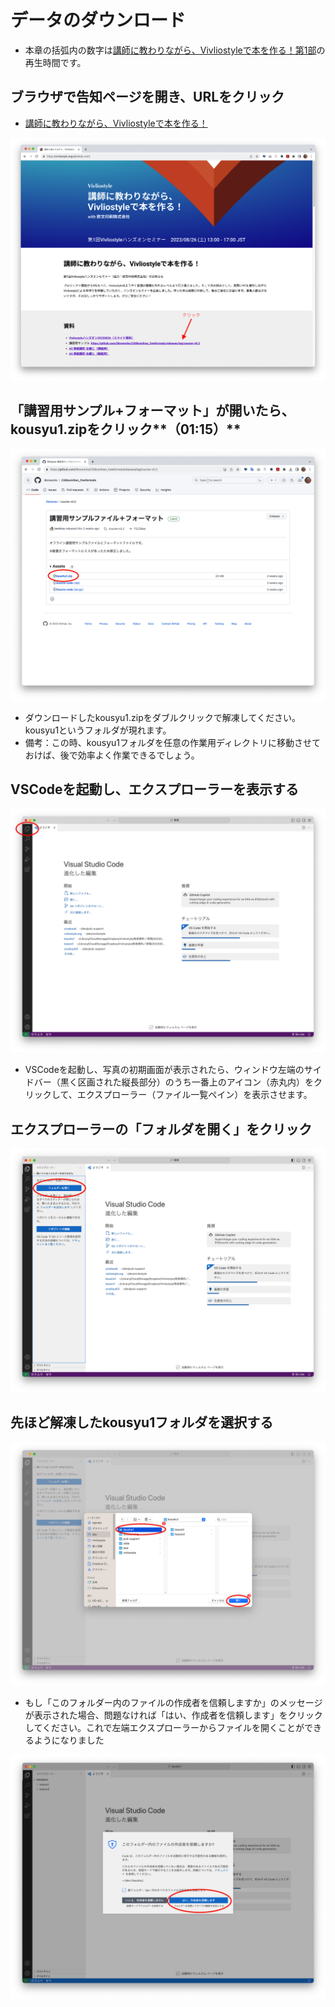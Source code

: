 # データのダウンロード

- 本章の括弧内の数字は[講師に教わりながら、Vivliostyleで本を作る！第1部](https://youtu.be/NdwVgr83q7Y)の再生時間です。

## ブラウザで告知ページを開き、URLをクリック

- [講師に教わりながら、Vivliostyleで本を作る！](https://vivliostyle.org/ja/hands-on/1/)

![](./images/2-introduction-to-vivliostyle/1-download-data/2-1-1.png)

## 「講習用サンプル+フォーマット」が開いたら、kousyu1.zipをクリック**（01:15）**

![](./images/2-introduction-to-vivliostyle/1-download-data/2-1-2.png)

- ダウンロードしたkousyu1.zipをダブルクリックで解凍してください。kousyu1というフォルダが現れます。
- 備考：この時、kousyu1フォルダを任意の作業用ディレクトリに移動させておけば、後で効率よく作業できるでしょう。

## VSCodeを起動し、エクスプローラーを表示する

![](./images/2-introduction-to-vivliostyle/1-download-data/2-1-3.png)

- VSCodeを起動し、写真の初期画面が表示されたら、ウィンドウ左端のサイドバー（黒く区画された縦長部分）のうち一番上のアイコン（赤丸内）をクリックして、エクスプローラー（ファイル一覧ペイン）を表示させます。

## エクスプローラーの「フォルダを開く」をクリック

![](./images/2-introduction-to-vivliostyle/1-download-data/2-1-4.png)

## 先ほど解凍したkousyu1フォルダを選択する

![](./images/2-introduction-to-vivliostyle/1-download-data/2-1-5.png)

- もし「このフォルダー内のファイルの作成者を信頼しますか」のメッセージが表示された場合、問題なければ「はい、作成者を信頼します」をクリックしてください。これで左端エクスプローラーからファイルを開くことができるようになりました

![](./images/2-introduction-to-vivliostyle/1-download-data/2-1-6.png)